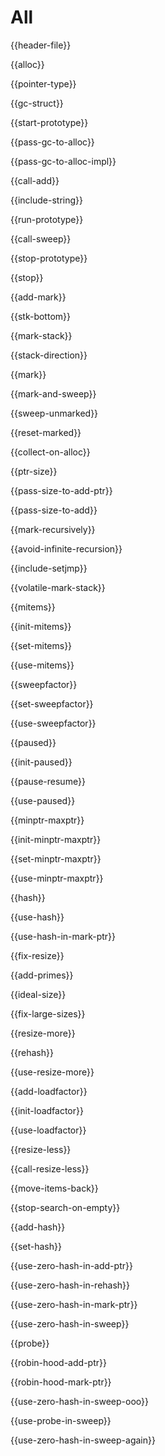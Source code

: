 # All

{{header-file}}

{{alloc}}

{{pointer-type}}

{{gc-struct}}

{{start-prototype}}

{{pass-gc-to-alloc}}

{{pass-gc-to-alloc-impl}}

{{call-add}}

{{include-string}}

{{run-prototype}}

{{call-sweep}}

{{stop-prototype}}

{{stop}}

{{add-mark}}

{{stk-bottom}}

{{mark-stack}}

{{stack-direction}}

{{mark}}

{{mark-and-sweep}}

{{sweep-unmarked}}

{{reset-marked}}

{{collect-on-alloc}}

{{ptr-size}}

{{pass-size-to-add-ptr}}

{{pass-size-to-add}}

{{mark-recursively}}

{{avoid-infinite-recursion}}

{{include-setjmp}}

{{volatile-mark-stack}}

{{mitems}}

{{init-mitems}}

{{set-mitems}}

{{use-mitems}}

{{sweepfactor}}

{{set-sweepfactor}}

{{use-sweepfactor}}

{{paused}}

{{init-paused}}

{{pause-resume}}

{{use-paused}}

{{minptr-maxptr}}

{{init-minptr-maxptr}}

{{set-minptr-maxptr}}

{{use-minptr-maxptr}}

{{hash}}

{{use-hash}}

{{use-hash-in-mark-ptr}}

{{fix-resize}}

{{add-primes}}

{{ideal-size}}

{{fix-large-sizes}}

{{resize-more}}

{{rehash}}

{{use-resize-more}}

{{add-loadfactor}}

{{init-loadfactor}}

{{use-loadfactor}}

{{resize-less}}

{{call-resize-less}}

{{move-items-back}}

{{stop-search-on-empty}}

{{add-hash}}

{{set-hash}}

{{use-zero-hash-in-add-ptr}}

{{use-zero-hash-in-rehash}}

{{use-zero-hash-in-mark-ptr}}

{{use-zero-hash-in-sweep}}

{{probe}}

{{robin-hood-add-ptr}}

{{robin-hood-mark-ptr}}

{{use-zero-hash-in-sweep-ooo}}

{{use-probe-in-sweep}}

{{use-zero-hash-in-sweep-again}}

